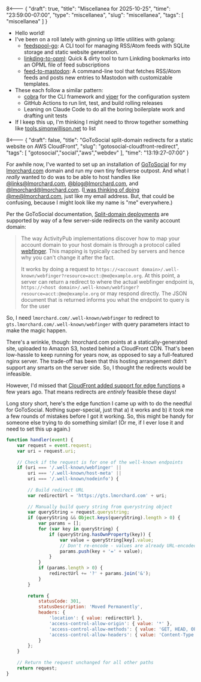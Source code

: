 8<--- { "draft": true, "title": "Miscellanea for 2025-10-25", "time": "23:59:00-07:00", "type": "miscellanea", "slug": "miscellanea", "tags": [ "miscellanea" ] }

- Hello world!
- I've been on a roll lately with ginning up little utilities with golang:
	- [feedspool-go](https://github.com/lmorchard/feedspool-go): A CLI tool for managing RSS/Atom feeds with SQLite storage and static website generation.
	- [linkding-to-opml](https://github.com/lmorchard/linkding-to-opml): Quick & dirty tool to turn Linkding bookmarks into an OPML file of feed subscriptions
	- [feed-to-mastodon](https://github.com/lmorchard/feed-to-mastodon): A command-line tool that fetches RSS/Atom feeds and posts new entries to Mastodon with customizable templates.
- These each follow a similar pattern:
	- [cobra](https://github.com/spf13/cobra) for the CLI framework and [viper](https://github.com/spf13/viper) for the configuration system
	- GitHub Actions to run lint, test, and build rolling releases
	- Leaning on Claude Code to do all the boring boilerplate work and drafting unit tests
- If I keep this up, I'm thinking I might need to throw together something like [tools.simonwillison.net](https://tools.simonwillison.net/) to list 

8<--- { "draft": false, "title": "GoToSocial split-domain redirects for a static website on AWS CloudFront", "slug": "gotosocial-cloudfront-redirect", "tags": [ "gotosocial","social","aws","webdev" ], "time": "13:19:27-07:00" }

For awhile now, I've wanted to set up an installation of [GoToSocial](https://gotosocial.org/) for my [lmorchard.com](https://lmorchard.com) domain and run my own tiny fediverse outpost. And what I *really* wanted to do was to be able to host handles like [@links@lmorchard.com](https://gts.lmorchard.com/@links), [@blog@lmorchard.com](https://gts.lmorchard.com/@blog), and [@lmorchard@lmorchard.com](https://gts.lmorchard.com/@lmorchard). ([I was thinking of doing @me@lmorchard.com](https://masto.hackers.town/@lmorchard/115413464705080292), just like my email address. But, that could be confusing, because I might look like my name is "me" everywhere.)

Per the GoToSocial documentation, [Split-domain deployments](https://docs.gotosocial.org/en/latest/advanced/host-account-domain/) are supported by way of a few server-side redirects on the vanity account domain:

> The way ActivityPub implementations discover how to map your account domain to your host domain is through a protocol called [webfinger](https://www.rfc-editor.org/rfc/rfc7033). This mapping is typically cached by servers and hence why you can't change it after the fact.
>
> It works by doing a request to `https://<account domain>/.well-known/webfinger?resource=acct:@me@example.org`. At this point, a server can return a redirect to where the actual webfinger endpoint is, `https://<host domain>/.well-known/webfinger?resource=acct:@me@example.org` or may respond directly. The JSON document that is returned informs you what the endpoint to query is for the user

So, I need `lmorchard.com/.well-known/webfinger` to redirect to `gts.lmorchard.com/.well-known/webfinger` with query parameters intact to make the magic happen.

There's a wrinkle, though: lmorchard.com points at a statically-generated site, uploaded to Amazon S3, hosted behind a CloudFront CDN. That's been low-hassle to keep running for years now, as opposed to say a full-featured nginx server. The trade-off has been that this hosting arrangement didn't support any smarts on the server side. So, I thought the redirects would be infeasible.

However, I'd missed that [CloudFront added support for edge functions](https://aws.amazon.com/blogs/aws/introducing-cloudfront-functions-run-your-code-at-the-edge-with-low-latency-at-any-scale/) a few years ago. That means redirects are *entirely* feasible these days!

Long story short, here's the edge function I came up with to do the needful for GoToSocial. Nothing super-special, just that a) it works and b) it took me a few rounds of mistakes before I got it working. So, this might be handy for someone else trying to do something similar! (Or me, if I ever lose it and need to set this up again.)

```javascript
function handler(event) {
    var request = event.request;
    var uri = request.uri;
    
    // Check if the request is for one of the well-known endpoints
    if (uri === '/.well-known/webfinger' || 
        uri === '/.well-known/host-meta' || 
        uri === '/.well-known/nodeinfo') {
        
        // Build redirect URL
        var redirectUrl = 'https://gts.lmorchard.com' + uri;
        
        // Manually build query string from querystring object
        var queryString = request.querystring;
        if (queryString && Object.keys(queryString).length > 0) {
            var params = [];
            for (var key in queryString) {
                if (queryString.hasOwnProperty(key)) {
                    var value = queryString[key].value;
                    // Don't re-encode - values are already URL-encoded
                    params.push(key + '=' + value);
                }
            }
            if (params.length > 0) {
                redirectUrl += '?' + params.join('&');
            }
        }
        
        return {
            statusCode: 301,
            statusDescription: 'Moved Permanently',
            headers: {
                'location': { value: redirectUrl },
                'access-control-allow-origin': { value: '*' },
                'access-control-allow-methods': { value: 'GET, HEAD, OPTIONS' },
                'access-control-allow-headers': { value: 'Content-Type' }
            }
        };
    }
    
    // Return the request unchanged for all other paths
    return request;
}
```
